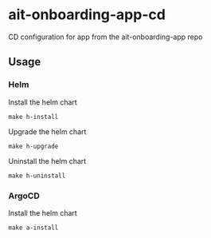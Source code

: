 # ait-onboarding-app-cd
CD configuration for app from the ait-onboarding-app repo

## Usage

### Helm

Install the helm chart
```
make h-install
```

Upgrade the helm chart
```
make h-upgrade
```

Uninstall the helm chart
```
make h-uninstall
```


### ArgoCD

Install the helm chart
```
make a-install
```